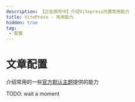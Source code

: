 ```yaml
---
description: 【正在撰写中】介绍Vitepress内置常用能力
title: VitePress - 常用能力
hidden: true
tag:
 - 配置
---
```


# 文章配置
介绍常用的一些[官方默认主题](https://vitepress.vuejs.org/guide/markdown)提供的能力

TODO: wait a moment